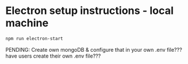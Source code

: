 # Electron setup instructions - local machine


   ```sh
   npm run electron-start
   ```



<p>PENDING: Create own mongoDB & configure that in your own .env file???
have users create their own .env file???
  

</p>
